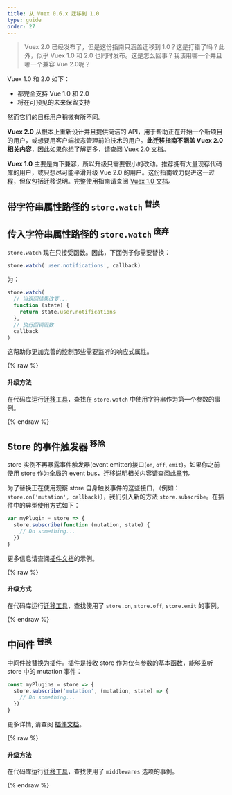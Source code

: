 ```yaml
---
title: 从 Vuex 0.6.x 迁移到 1.0
type: guide
order: 27
---
```


> Vuex 2.0 已经发布了，但是这份指南只涵盖迁移到 1.0？这是打错了吗？此外，似乎 Vuex 1.0 和 2.0 也同时发布。这是怎么回事？我该用哪一个并且哪一个兼容 Vue 2.0呢？

Vuex 1.0 和 2.0 如下：

- 都完全支持 Vue 1.0 和 2.0
- 将在可预见的未来保留支持

然而它们的目标用户稍微有所不同。

__Vuex 2.0__ 从根本上重新设计并且提供简洁的 API，用于帮助正在开始一个新项目的用户，或想要用客户端状态管理前沿技术的用户。__此迁移指南不涵盖 Vuex 2.0 相关内容__，因此如果你想了解更多，请查阅 [Vuex 2.0 文档](https://vuex.vuejs.org/en/index.html)。

__Vuex 1.0__ 主要是向下兼容，所以升级只需要很小的改动。推荐拥有大量现存代码库的用户，或只想尽可能平滑升级 Vue 2.0 的用户。这份指南致力促进这一过程，但仅包括迁移说明。完整使用指南请查阅 [Vuex 1.0 文档](https://github.com/vuejs/vuex/tree/1.0/docs/en)。

## 带字符串属性路径的 `store.watch` <sup>替换</sup>

## 传入字符串属性路径的 `store.watch` <sup>废弃</sup>


`store.watch` 现在只接受函数。因此，下面例子你需要替换：

``` js
store.watch('user.notifications', callback)
```

为：

``` js
store.watch(
  // 当返回结果改变...
  function (state) {
    return state.user.notifications
  },
  // 执行回调函数
  callback
)
```

这帮助你更加完善的控制那些需要监听的响应式属性。

{% raw %}
<div class="upgrade-path">
  <h4>升级方法</h4>
  <p>在代码库运行<a href="https://github.com/vuejs/vue-migration-helper">迁移工具</a>，查找在 <code>store.watch</code> 中使用字符串作为第一个参数的事例。</p>
</div>
{% endraw %}

## Store 的事件触发器 <sup>移除</sup>

store 实例不再暴露事件触发器(event emitter)接口(`on`, `off`, `emit`)。如果你之前使用 store 作为全局的 event bus，迁移说明相关内容请查阅[此章节](http://vuejs.org/guide/migration.html#dispatch-and-broadcast-removed)。

为了替换正在使用观察 store 自身触发事件的这些接口，（例如：`store.on('mutation', callback)`），我们引入新的方法 `store.subscribe`。在插件中的典型使用方式如下：

``` js
var myPlugin = store => {
  store.subscribe(function (mutation, state) {
    // Do something...
  })
}

```

更多信息请查阅[插件文档](https://github.com/vuejs/vuex/blob/1.0/docs/en/plugins.md)的示例。

{% raw %}
<div class="upgrade-path">
  <h4>升级方式</h4>
  <p>在代码库运行<a href="https://github.com/vuejs/vue-migration-helper">迁移工具</a>，查找使用了 <code>store.on</code>, <code>store.off</code>, <code>store.emit</code> 的事例。</p>
</div>
{% endraw %}

## 中间件 <sup>替换</sup>

中间件被替换为插件。插件是接收 store 作为仅有参数的基本函数，能够监听 store 中的 mutation 事件：

``` js
const myPlugins = store => {
  store.subscribe('mutation', (mutation, state) => {
    // Do something...
  })
}
```

更多详情, 请查阅 [插件文档](https://github.com/vuejs/vuex/blob/1.0/docs/en/plugins.md)。

{% raw %}
<div class="upgrade-path">
  <h4>升级方法</h4>
  <p>在代码库运行<a href="https://github.com/vuejs/vue-migration-helper">迁移工具</a>，查找使用了 <code>middlewares</code> 选项的事例。</p>
</div>
{% endraw %}
